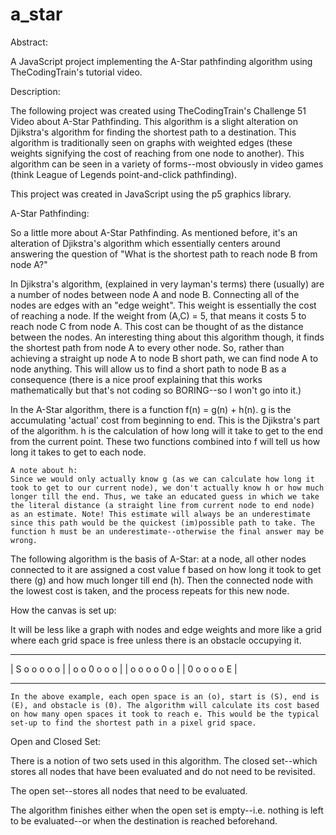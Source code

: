 # a_star

Abstract:

A JavaScript project implementing the A-Star pathfinding algorithm using TheCodingTrain's tutorial video.

Description:

The following project was created using TheCodingTrain's Challenge 51 Video about A-Star Pathfinding. This algorithm is a slight alteration on Djikstra's algorithm for finding the shortest path to a destination. This algorithm is traditionally seen on graphs with weighted edges (these weights signifying the cost of reaching from one node to another). This algorithm can be seen in a variety of forms--most obviously in video games (think League of Legends point-and-click pathfinding).

This project was created in JavaScript using the p5 graphics library.

A-Star Pathfinding:

So a little more about A-Star Pathfinding. As mentioned before, it's an alteration of Djikstra's algorithm which essentially centers around answering the question of "What is the shortest path to reach node B from node A?"

In Djikstra's algorithm, (explained in very layman's terms) there (usually) are a number of nodes between node A and node B. Connecting all of the nodes are edges with an "edge weight". This weight is essentially the cost of reaching a node. If the weight from (A,C) = 5, that means it costs 5 to reach node C from node A. This cost can be thought of as the distance between the nodes. An interesting thing about this algorithm though, it finds the shortest path from node A to every other node. So, rather than achieving a straight up node A to node B short path, we can find node A to node anything. This will allow us to find a short path to node B as a consequence (there is a nice proof explaining that this works mathematically but that's not coding so BORING--so I won't go into it.)

In the A-Star algorithm, there is a function f(n) = g(n) + h(n). g is the accumulating 'actual' cost from beginning to end. This is the Djikstra's part of the algorithm. h is the calculation of how long will it take to get to the end from the current point. These two functions combined into f will tell us how long it takes to get to each node.

    A note about h:
    Since we would only actually know g (as we can calculate how long it took to get to our current node), we don't actually know h or how much longer till the end. Thus, we take an educated guess in which we take the literal distance (a straight line from current node to end node) as an estimate. Note! This estimate will always be an underestimate since this path would be the quickest (im)possible path to take. The function h must be an underestimate--otherwise the final answer may be wrong.

The following algorithm is the basis of A-Star: at a node, all other nodes connected to it are assigned a cost value f based on how long it took to get there (g) and how much longer till end (h). Then the connected node with the lowest cost is taken, and the process repeats for this new node.

How the canvas is set up:

It will be less like a graph with nodes and edge weights and more like a grid where each grid space is free unless there is an obstacle occupying it.

---

| S o o o o o |
| o o 0 o o o |
| o o o o 0 o |
| 0 o o o o E |

---

    In the above example, each open space is an (o), start is (S), end is (E), and obstacle is (0). The algorithm will calculate its cost based on how many open spaces it took to reach e. This would be the typical set-up to find the shortest path in a pixel grid space.

Open and Closed Set:

There is a notion of two sets used in this algorithm.
The closed set--which stores all nodes that have been evaluated and do not need to be revisited.

The open set--stores all nodes that need to be evaluated.

The algorithm finishes either when the open set is empty--i.e. nothing is left to be evaluated--or when the destination is reached beforehand.
